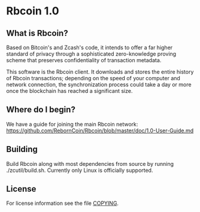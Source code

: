 Rbcoin 1.0
=============

What is Rbcoin?
--------------

Based on Bitcoin's and Zcash's code, it intends to offer a far higher standard of privacy
through a sophisticated zero-knowledge proving scheme that preserves
confidentiality of transaction metadata.

This software is the Rbcoin client. It downloads and stores the entire history
of Rbcoin transactions; depending on the speed of your computer and network
connection, the synchronization process could take a day or more once the
blockchain has reached a significant size.

Where do I begin?
-----------------
We have a guide for joining the main Rbcoin network:
https://github.com/RebornCoin/Rbcoin/blob/master/doc/1.0-User-Guide.md

Building
--------

Build Rbcoin along with most dependencies from source by running
./zcutil/build.sh. Currently only Linux is officially supported.


License
-------

For license information see the file [COPYING](COPYING).
